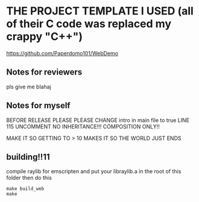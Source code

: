 # THE PROJECT TEMPLATE I USED (all of their C code was replaced my crappy "C++")
https://github.com/Paperdomo101/WebDemo

## Notes for reviewers
pls give me blahaj

## Notes for myself
BEFORE RELEASE PLEASE PLEASE CHANGE 
intro in main file to true
LINE 115 UNCOMMENT
NO INHERITANCE!!! COMPOSITION ONLY!!

MAKE IT SO GETTING TO > 10 MAKES IT SO THE WORLD JUST ENDS 


## building!!11

compile raylib for emscripten and put your libraylib.a in the root of this folder
then do this
```
make build_web
make
```